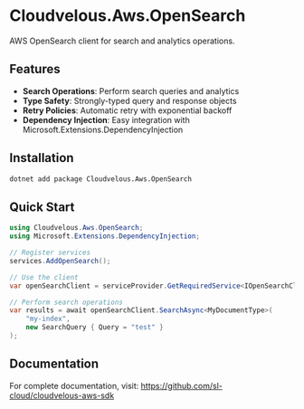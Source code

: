 # Cloudvelous.Aws.OpenSearch

AWS OpenSearch client for search and analytics operations.

## Features

- **Search Operations**: Perform search queries and analytics
- **Type Safety**: Strongly-typed query and response objects
- **Retry Policies**: Automatic retry with exponential backoff
- **Dependency Injection**: Easy integration with Microsoft.Extensions.DependencyInjection

## Installation

```bash
dotnet add package Cloudvelous.Aws.OpenSearch
```

## Quick Start

```csharp
using Cloudvelous.Aws.OpenSearch;
using Microsoft.Extensions.DependencyInjection;

// Register services
services.AddOpenSearch();

// Use the client
var openSearchClient = serviceProvider.GetRequiredService<IOpenSearchClient>();

// Perform search operations
var results = await openSearchClient.SearchAsync<MyDocumentType>(
    "my-index", 
    new SearchQuery { Query = "test" }
);
```

## Documentation

For complete documentation, visit: https://github.com/sl-cloud/cloudvelous-aws-sdk
